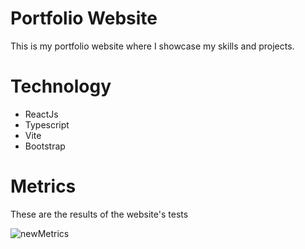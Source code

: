 # Portfolio Website
This is my portfolio website where I showcase my skills and projects.

# Technology
- ReactJs
- Typescript
- Vite
- Bootstrap

# Metrics
These are the results of the website's tests

![newMetrics](https://github.com/user-attachments/assets/83ec7258-e676-41cf-88e0-06698cb056c2)
